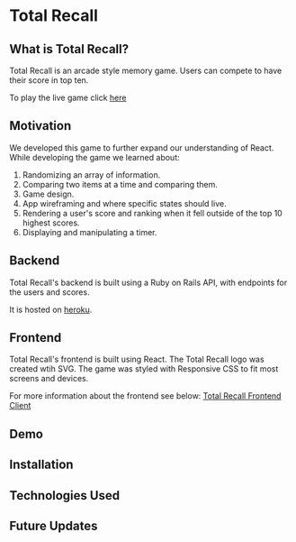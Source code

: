 # Total Recall

## What is Total Recall?

Total Recall is an arcade style memory game. Users can compete to have their score in top ten.

To play the live game click [here](https://total-recall-game.netlify.app/)

## Motivation

We developed this game to further expand our understanding of React. While developing the game we learned about:

1. Randomizing an array of information.
2. Comparing two items at a time and comparing them.
3. Game design.
4. App wireframing and where specific states should live.
5. Rendering a user's score and ranking when it fell outside of the top 10 highest scores.
6. Displaying and manipulating a timer.

## Backend
Total Recall's backend is built using a Ruby on Rails API, with endpoints for the users and scores.

It is hosted on [heroku](http://total-recall-backend.herokuapp.com/).

## Frontend

Total Recall's frontend is built using React.  The Total Recall logo was created wtih SVG. The game was styled with Responsive CSS to fit most screens and devices.

For more information about the frontend see below:
[Total Recall Frontend Client](https://github.com/deryatanriverdi88/Memory-Game)

## Demo

## Installation

## Technologies Used

## Future Updates